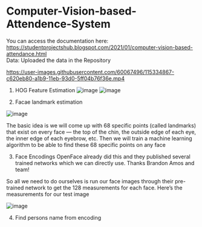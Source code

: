 # Computer-Vision-based-Attendence-System

You can access the documentation here: https://studentprojectshub.blogspot.com/2021/01/computer-vision-based-attendance.html                                                                            
Data: Uploaded the data in the Repository          

[](All-Computer-Vision-Projects-with-ML-DL/blob/main/Computer%20Vision%20based%20Attendence%20System/attendence_210419.mp4)

https://user-images.githubusercontent.com/60067496/115334867-c620eb80-a1b9-11eb-93d0-5ff04b76f36e.mp4

1) HOG Feature Estimation
![image](https://user-images.githubusercontent.com/60067496/203234645-e9076b73-48bb-4d93-bc71-7df464444e69.png)
![image](https://user-images.githubusercontent.com/60067496/203234675-925a79b0-d217-4d37-b949-b47fbe873188.png)

2) Facae landmark estimation

![image](https://user-images.githubusercontent.com/60067496/203234782-597c74d7-f2db-4ac1-9de5-da829bbeabfe.png)

The basic idea is we will come up with 68 specific points (called landmarks) that exist on every face — the top of the chin, the outside edge of each eye, the inner edge of each eyebrow, etc. Then we will train a machine learning algorithm to be able to find these 68 specific points on any face

3) Face Encodings
OpenFace already did this and they published several trained networks which we can directly use. Thanks Brandon Amos and team!

So all we need to do ourselves is run our face images through their pre-trained network to get the 128 measurements for each face. Here’s the measurements for our test image

![image](https://user-images.githubusercontent.com/60067496/203235181-106440f0-d53a-43d9-96c8-95f62371cdec.png)

4) Find persons name from encoding

